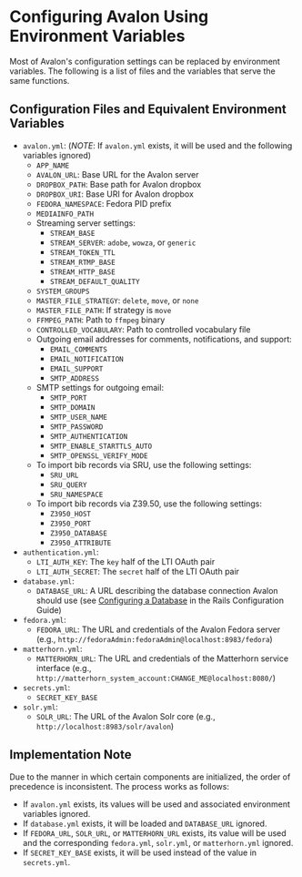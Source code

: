 # Configuring Avalon Using Environment Variables
Most of Avalon's configuration settings can be replaced by environment variables. The following is a list of files and the variables that serve the same functions.

## Configuration Files and Equivalent Environment Variables 
* `avalon.yml`: (*NOTE*: If `avalon.yml` exists, it will be used and the following variables ignored)
  * `APP_NAME`
  * `AVALON_URL`: Base URL for the Avalon server
  * `DROPBOX_PATH`: Base path for Avalon dropbox
  * `DROPBOX_URI`: Base URI for Avalon dropbox
  * `FEDORA_NAMESPACE`: Fedora PID prefix
  * `MEDIAINFO_PATH`
  * Streaming server settings:
    * `STREAM_BASE`
    * `STREAM_SERVER`: `adobe`, `wowza`, or `generic`
    * `STREAM_TOKEN_TTL`
    * `STREAM_RTMP_BASE`
    * `STREAM_HTTP_BASE`
    * `STREAM_DEFAULT_QUALITY`
  * `SYSTEM_GROUPS`
  * `MASTER_FILE_STRATEGY`: `delete`, `move`, or `none`
  * `MASTER_FILE_PATH`: If strategy is `move`
  * `FFMPEG_PATH`: Path to `ffmpeg` binary
  * `CONTROLLED_VOCABULARY`: Path to controlled vocabulary file
  * Outgoing email addresses for comments, notifications, and support:
    * `EMAIL_COMMENTS`
    * `EMAIL_NOTIFICATION`
    * `EMAIL_SUPPORT`
    * `SMTP_ADDRESS`
  * SMTP settings for outgoing email:
    * `SMTP_PORT`
    * `SMTP_DOMAIN`
    * `SMTP_USER_NAME`
    * `SMTP_PASSWORD`
    * `SMTP_AUTHENTICATION`
    * `SMTP_ENABLE_STARTTLS_AUTO`
    * `SMTP_OPENSSL_VERIFY_MODE`
  * To import bib records via SRU, use the following settings:
    * `SRU_URL`
    * `SRU_QUERY`
    * `SRU_NAMESPACE`
  * To import bib records via Z39.50, use the following settings:
    * `Z3950_HOST`
    * `Z3950_PORT`
    * `Z3950_DATABASE`
    * `Z3950_ATTRIBUTE`
* `authentication.yml`:
  * `LTI_AUTH_KEY`: The `key` half of the LTI OAuth pair
  * `LTI_AUTH_SECRET`: The `secret` half of the LTI OAuth pair
* `database.yml`:
  * `DATABASE_URL`: A URL describing the database connection Avalon should use (see [Configuring a Database](http://edgeguides.rubyonrails.org/configuring.html#configuring-a-database) in the Rails Configuration Guide)
* `fedora.yml`:
  * `FEDORA_URL`: The URL and credentials of the Avalon Fedora server (e.g., `http://fedoraAdmin:fedoraAdmin@localhost:8983/fedora`)
* `matterhorn.yml`:
  * `MATTERHORN_URL`: The URL and credentials of the Matterhorn service interface (e.g., `http://matterhorn_system_account:CHANGE_ME@localhost:8080/`)
* `secrets.yml`:
  * `SECRET_KEY_BASE`
* `solr.yml`:
  * `SOLR_URL`: The URL of the Avalon Solr core (e.g., `http://localhost:8983/solr/avalon`)

## Implementation Note

Due to the manner in which certain components are initialized, the order of precedence is inconsistent. The process works as follows:

  * If `avalon.yml` exists, its values will be used and associated environment variables ignored.
  * If `database.yml` exists, it will be loaded and `DATABASE_URL` ignored.
  * If `FEDORA_URL`, `SOLR_URL`, or `MATTERHORN_URL` exists, its value will be used and the corresponding `fedora.yml`, `solr.yml`, or `matterhorn.yml` ignored.
  * If `SECRET_KEY_BASE` exists, it will be used instead of the value in `secrets.yml`.
